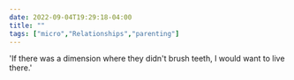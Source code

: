 ---date: 2022-09-04T19:29:18-04:00title: ""tags: ["micro","Relationships","parenting"]---'If there was a dimension where they didn't brush teeth, I would want to live there.'